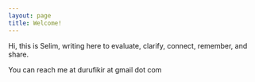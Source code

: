 ```yaml
---
layout: page
title: Welcome! 
---
```


Hi, this is Selim, writing here to evaluate, clarify, connect, remember, and share. 

You can reach me at durufikir at gmail dot com  